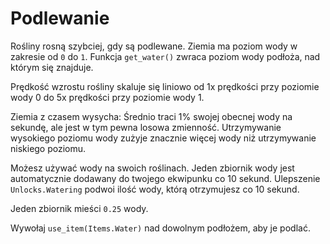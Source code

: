 # Podlewanie
Rośliny rosną szybciej, gdy są podlewane. Ziemia ma poziom wody w zakresie od `0` do `1`.
Funkcja `get_water()` zwraca poziom wody podłoża, nad którym się znajduje.

Prędkość wzrostu rośliny skaluje się liniowo od 1x prędkości przy poziomie wody 0 do 5x prędkości przy poziomie wody 1.

Ziemia z czasem wysycha: Średnio traci 1% swojej obecnej wody na sekundę, ale jest w tym pewna losowa zmienność. Utrzymywanie wysokiego poziomu wody zużyje znacznie więcej wody niż utrzymywanie niskiego poziomu.

Możesz używać wody na swoich roślinach. Jeden zbiornik wody jest automatycznie dodawany do twojego ekwipunku co 10 sekund.
Ulepszenie `Unlocks.Watering` podwoi ilość wody, którą otrzymujesz co 10 sekund.

Jeden zbiornik mieści `0.25` wody.

Wywołaj `use_item(Items.Water)` nad dowolnym podłożem, aby je podlać.
